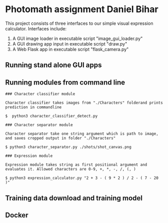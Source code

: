 # Photomath assignment Daniel Bihar

This project consists of three interfaces to our simple visual expression calculator. 
Interfaces include:
1) A GUI image loader in executable script "image_gui_loader.py"
2) A GUI drawing app input in executable script "draw.py"
3) A Web Flask app in executable script "flask_camera.py"

## Running stand alone GUI apps

## Running modules from command line

	### Character classifier module

	Character classifier takes images from "./Characters" folderand prints prediction in commandline

	$  python3 character_classifier_detect.py

	### Character separator module

	Character separator take one string argument which is path to image, and saves cropped output in folder "./Characters"

	$ python3 character_separator.py ./shots/shot_canvas.png

	### Expression module

	Expression module takes string as first positional argument and evaluates it. Allowed characters are 0-9, +, *, -, /, (, )

	$ python3 expression_calculator.py "2 + 3 - ( 9 * 2 ) / 2 - ( 7 - 20 )"

## Training data download and training model

## Docker

